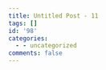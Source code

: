 ```yaml
---
title: Untitled Post - 11
tags: []
id: '98'
categories:
  - - uncategorized
comments: false
---
```

